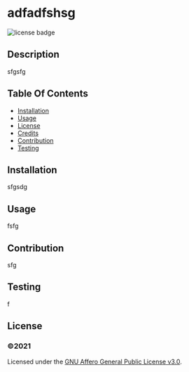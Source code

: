 # adfadfshsg

  ![license badge](https://img.shields.io/static/v1?label=license&message=GNUAGPLv3&color=red)
  
  ## Description
  sfgsfg

  ## Table Of Contents
  * [Installation](#Instalation)
  * [Usage](#Usage)
  * [License](#License)
  * [Credits](#Credits)
  * [Contribution](#Contribution)
  * [Testing](#Tesing)

  ## Installation
  sfgsdg

  ## Usage
  fsfg

  ## Contribution
  sfg

  ## Testing
  f

  ## License
  ### ©️2021 

 

  Licensed under the [GNU Affero General Public License v3.0](./utils/GNU_Affero_General_Public_License_v3.0).
  
  